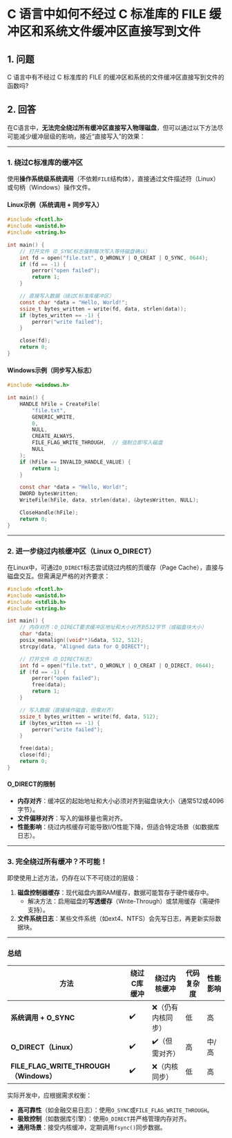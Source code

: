 # C 语言中如何不经过 C 标准库的 FILE 缓冲区和系统文件缓冲区直接写到文件

## 1. 问题

C 语言中有不经过 C 标准库的 FILE 的缓冲区和系统的文件缓冲区直接写到文件的函数吗?

## 2. 回答

在C语言中，**无法完全绕过所有缓冲区直接写入物理磁盘**，但可以通过以下方法尽可能减少缓冲层级的影响，接近“直接写入”的效果：

---

### **1. 绕过C标准库的缓冲区**

使用**操作系统级系统调用**（不依赖`FILE`结构体），直接通过文件描述符（Linux）或句柄（Windows）操作文件。

#### **Linux示例（系统调用 + 同步写入）**

```c
#include <fcntl.h>
#include <unistd.h>
#include <string.h>

int main() {
    // 打开文件（O_SYNC标志强制每次写入等待磁盘确认）
    int fd = open("file.txt", O_WRONLY | O_CREAT | O_SYNC, 0644);
    if (fd == -1) {
        perror("open failed");
        return 1;
    }

    // 直接写入数据（绕过C标准库缓冲区）
    const char *data = "Hello, World!";
    ssize_t bytes_written = write(fd, data, strlen(data));
    if (bytes_written == -1) {
        perror("write failed");
    }

    close(fd);
    return 0;
}
```

#### **Windows示例（同步写入标志）**

```c
#include <windows.h>

int main() {
    HANDLE hFile = CreateFile(
        "file.txt",
        GENERIC_WRITE,
        0,
        NULL,
        CREATE_ALWAYS,
        FILE_FLAG_WRITE_THROUGH,  // 强制立即写入磁盘
        NULL
    );
    if (hFile == INVALID_HANDLE_VALUE) {
        return 1;
    }

    const char *data = "Hello, World!";
    DWORD bytesWritten;
    WriteFile(hFile, data, strlen(data), &bytesWritten, NULL);

    CloseHandle(hFile);
    return 0;
}
```

---

### **2. 进一步绕过内核缓冲区（Linux O_DIRECT）**

在Linux中，可通过`O_DIRECT`标志尝试绕过内核的页缓存（Page Cache），直接与磁盘交互。但需满足严格的对齐要求：

```c
#include <fcntl.h>
#include <unistd.h>
#include <stdlib.h>
#include <string.h>

int main() {
    // 内存对齐：O_DIRECT要求缓冲区地址和大小对齐到512字节（或磁盘块大小）
    char *data;
    posix_memalign((void**)&data, 512, 512);
    strcpy(data, "Aligned data for O_DIRECT");

    // 打开文件（O_DIRECT标志）
    int fd = open("file.txt", O_WRONLY | O_CREAT | O_DIRECT, 0644);
    if (fd == -1) {
        perror("open failed");
        free(data);
        return 1;
    }

    // 写入数据（直接操作磁盘，但需对齐）
    ssize_t bytes_written = write(fd, data, 512);
    if (bytes_written == -1) {
        perror("write failed");
    }

    free(data);
    close(fd);
    return 0;
}
```

#### **O_DIRECT的限制**

- **内存对齐**：缓冲区的起始地址和大小必须对齐到磁盘块大小（通常512或4096字节）。
- **文件偏移对齐**：写入的偏移量也需对齐。
- **性能影响**：绕过内核缓存可能导致I/O性能下降，但适合特定场景（如数据库日志）。

---

### **3. 完全绕过所有缓冲？不可能！**

即使使用上述方法，仍存在以下不可绕过的层级：

1. **磁盘控制器缓存**：现代磁盘内置RAM缓存，数据可能暂存于硬件缓存中。
   - 解决方法：启用磁盘的**写透缓存**（Write-Through）或禁用缓存（需硬件支持）。
2. **文件系统日志**：某些文件系统（如ext4、NTFS）会先写日志，再更新实际数据块。

---

### **总结**

| **方法**                | 绕过C库缓冲 | 绕过内核缓冲 | 代码复杂度 | 性能影响  |
|-------------------------|-------------|--------------|------------|-----------|
| **系统调用 + O_SYNC**   | ✔️          | ❌（仍有内核同步） | 低         | 高        |
| **O_DIRECT（Linux）**   | ✔️          | ✔️（但需对齐）    | 高         | 中/高     |
| **FILE_FLAG_WRITE_THROUGH（Windows）** | ✔️ | ❌（内核同步） | 低         | 高        |

实际开发中，应根据需求权衡：

- **高可靠性**（如金融交易日志）：使用`O_SYNC`或`FILE_FLAG_WRITE_THROUGH`。
- **极致控制**（如数据库引擎）：使用`O_DIRECT`并严格管理内存对齐。
- **通用场景**：接受内核缓冲，定期调用`fsync()`同步数据。
